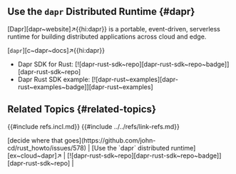 ## Use the `dapr` Distributed Runtime {#dapr}

[Dapr][dapr~website]↗{{hi:dapr}} is a portable, event-driven, serverless runtime for building distributed applications across cloud and edge.

[`dapr`][c~dapr~docs]↗{{hi:dapr}}

- Dapr SDK for Rust: [![dapr-rust-sdk~repo][dapr-rust-sdk~repo~badge]][dapr-rust-sdk~repo]
- Dapr Rust SDK example: [![dapr-rust~examples][dapr-rust~examples~badge]][dapr-rust~examples]

## Related Topics {#related-topics}

{{#include refs.incl.md}}
{{#include ../../refs/link-refs.md}}

<div class="hidden">
[decide where that goes](https://github.com/john-cd/rust_howto/issues/578)
| [Use the `dapr` distributed runtime][ex~cloud~dapr]↗ | [![dapr-rust-sdk~repo][dapr-rust-sdk~repo~badge]][dapr-rust-sdk~repo] |
</div>
